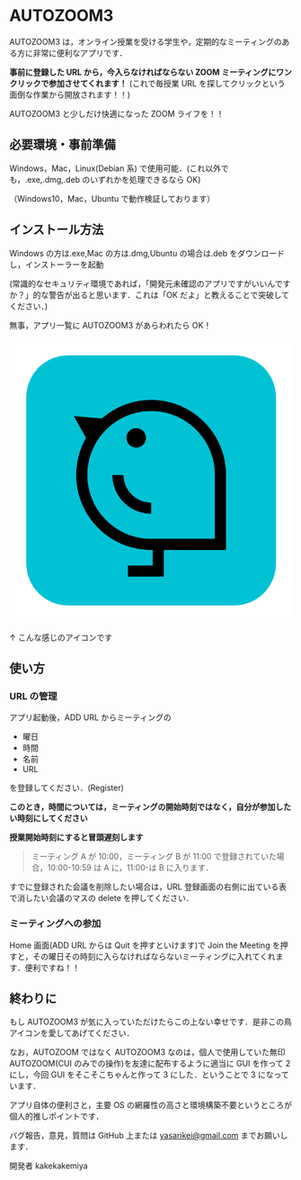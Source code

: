 # AUTOZOOM3

AUTOZOOM3 は，オンライン授業を受ける学生や，定期的なミーティングのある方に非常に便利なアプリです．

**事前に登録した URL から，今入らなければならない ZOOM ミーティングにワンクリックで参加させてくれます！**
(これで毎授業 URL を探してクリックという面倒な作業から開放されます！！)

AUTOZOOM3 と少しだけ快適になった ZOOM ライフを！！

## 必要環境・事前準備

Windows，Mac，Linux(Debian 系) で使用可能．(これ以外でも，.exe,.dmg,.deb のいずれかを処理できるなら OK)

（Windows10，Mac，Ubuntu で動作検証しております）

## インストール方法

Windows の方は.exe,Mac の方は.dmg,Ubuntu の場合は.deb をダウンロードし，インストーラーを起動

(常識的なセキュリティ環境であれば，「開発元未確認のアプリですがいいんですか？」的な警告が出ると思います．これは「OK だよ」と教えることで突破してください．)

無事，アプリ一覧に AUTOZOOM3 があらわれたら OK！

![](icon.png)

↑ こんな感じのアイコンです

## 使い方

### URL の管理

アプリ起動後，ADD URL からミーティングの

- 曜日
- 時間
- 名前
- URL

を登録してください．(Register)

**このとき，時間については，ミーティングの開始時刻ではなく，自分が参加したい時刻にしてください**

**授業開始時刻にすると冒頭遅刻します**

> ミーティング A が 10:00，ミーティング B が 11:00 で登録されていた場合，10:00-10:59 は A に，11:00-は B に入ります．

すでに登録された会議を削除したい場合は，URL 登録画面の右側に出ている表で消したい会議のマスの delete を押してください．

### ミーティングへの参加

Home 画面(ADD URL からは Quit を押すといけます)で Join the Meeting を押すと，その曜日その時刻に入らなければならないミーティングに入れてくれます．便利ですね！！

## 終わりに

もし AUTOZOOM3 が気に入っていただけたらこの上ない幸せです．是非この鳥アイコンを愛してあげてください．

なお，AUTOZOOM ではなく AUTOZOOM3 なのは，個人で使用していた無印 AUTOZOOM(CUI のみでの操作)を友達に配布するように適当に GUI を作って 2 にし，今回 GUI をそこそこちゃんと作って 3 にした．ということで 3 になっています．

アプリ自体の便利さと，主要 OS の網羅性の高さと環境構築不要というところが個人的推しポイントです．

バグ報告，意見，質問は GitHub 上または yasarikei@gmail.com までお願いします．

開発者 kakekakemiya
